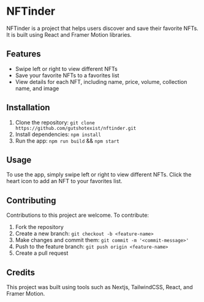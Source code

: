 # NFTinder

NFTinder is a project that helps users discover and save their favorite NFTs. It is built using React and Framer Motion libraries.

## Features

- Swipe left or right to view different NFTs
- Save your favorite NFTs to a favorites list
- View details for each NFT, including name, price, volume, collection name, and image

## Installation

1. Clone the repository: `git clone https://github.com/gutshotexist/nftinder.git`
2. Install dependencies: `npm install`
3. Run the app: `npm run build` && `npm start`

## Usage

To use the app, simply swipe left or right to view different NFTs. Click the heart icon to add an NFT to your favorites list.

## Contributing

Contributions to this project are welcome. To contribute:

1. Fork the repository
2. Create a new branch: `git checkout -b <feature-name>`
3. Make changes and commit them: `git commit -m '<commit-message>'`
4. Push to the feature branch: `git push origin <feature-name>`
5. Create a pull request

## Credits

This project was built using tools such as Nextjs, TailwindCSS, React, and Framer Motion.
